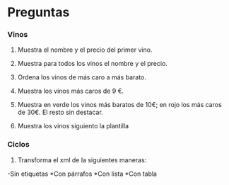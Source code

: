 # Preguntas
>
### Vinos
>
1. Muestra el nombre y el precio del primer vino.
>
2. Muestra para todos los vinos el nombre y el precio.
>
3. Ordena los vinos de más caro a más barato.
>
4. Muestra los vinos más caros de 9 €.
>
5. Muestra en verde los vinos más baratos de 10€; en rojo los más caros de 30€. El resto sin destacar.
>
6. Muestra los vinos siguiento la plantilla
>
### Ciclos
>
1. Transforma el xml de la siguientes maneras:
>
-Sin etiquetas
*Con párrafos
*Con lista
*Con tabla
